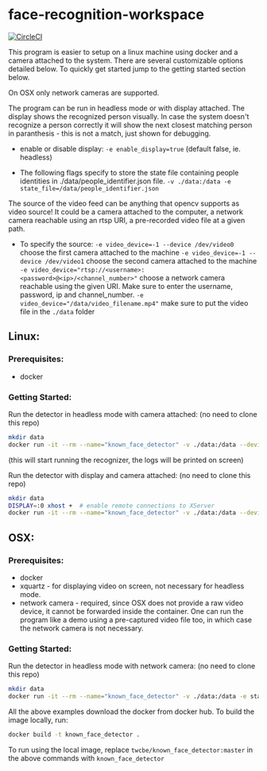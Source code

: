 # face-recognition-workspace

[![CircleCI](https://circleci.com/gh/twlabs/face-recognition-workspace.svg?style=svg&circle-token=a7216b8a8bcb8065391871ca619301bcbefcda75)](https://circleci.com/gh/twlabs/face-recognition-workspace)

This program is easier to setup on a linux machine using docker and a camera attached to the system. There are several customizable options detailed below. To quickly get started jump to the getting started section below.

On OSX only network cameras are supported.

The program can be run in headless mode or with display attached. The display shows the recognized person visually. In case the system doesn't recognize a person correctly it will show the next closest matching person in paranthesis - this is not a match, just shown for debugging.

* enable or disable display: `-e enable_display=true` (default false, ie. headless)

* The following flags specify to store the state file containing people identities in ./data/people_identifier.json file.
`-v ./data:/data -e state_file=/data/people_identifier.json`

The source of the video feed can be anything that opencv supports as video source! It could be a camera attached to the computer, a network camera reachable using an rtsp URI, a pre-recorded video file at a given path.

* To specify the source:
`-e video_device=-1 --device /dev/video0` choose the first camera attached to the machine
`-e video_device=-1 --device /dev/video1` choose the second camera attached to the machine
`-e video_device="rtsp://<username>:<password>@<ip>/<channel_number>"` choose a network camera reachable using the given URI. Make sure to enter the username, password, ip and channel_number.
`-e video_device="/data/video_filename.mp4"` make sure to put the video file in the `./data` folder

## Linux:
### Prerequisites:
* docker
### Getting Started:
Run the detector in headless mode with camera attached: (no need to clone this repo)
```bash
mkdir data
docker run -it --rm --name="known_face_detector" -v ./data:/data --device /dev/video0 -e video_device=-1 -e state_file=/data/people_identifier.json twcbe/known_face_detector:master
```
(this will start running the recognizer, the logs will be printed on screen)

Run the detector with display and camera attached: (no need to clone this repo)
```bash
mkdir data
DISPLAY=:0 xhost +  # enable remote connections to XServer
docker run -it --rm --name="known_face_detector" -v ./data:/data --device /dev/video0 -e enable_display=true --net=host --ipc=host -v /tmp/X11-unix:/tmp/X11-unix -e DISPLAY=:0 -e video_device=-1 -e state_file=/data/people_identifier.json twcbe/known_face_detector:master
```

## OSX:
### Prerequisites:
* docker
* xquartz - for displaying video on screen, not necessary for headless mode.
* network camera - required, since OSX does not provide a raw video device, it cannot be forwarded inside the container. One can run the program like a demo using a pre-captured video file too, in which case the network camera is not necessary.

### Getting Started:
Run the detector in headless mode with network camera: (no need to clone this repo)
```bash
mkdir data
docker run -it --rm --name="known_face_detector" -v ./data:/data -e state_file=/data/people_identifier.json -e video_device="rtsp://<username>:<password>@<ip.ip.ip.ip>/<channel_number>" twcbe/known_face_detector:master
```

All the above examples download the docker from docker hub. To build the image locally, run:
```bash
docker build -t known_face_detector .
```

To run using the local image, replace `twcbe/known_face_detector:master` in the above commands with `known_face_detector`
